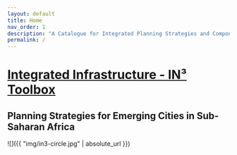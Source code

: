 ```yaml
---
layout: default
title: Home
nav_order: 1
description: "A Catalogue for Integrated Planning Strategies and Components"
permalink: /
---
```


# [Integrated Infrastructure - IN³ Toolbox](https://www.uni-weimar.de/integrated-infrastructure)
## Planning Strategies for Emerging Cities in Sub-Saharan Africa

![]({{ "img/in3-circle.jpg" | absolute_url }})

